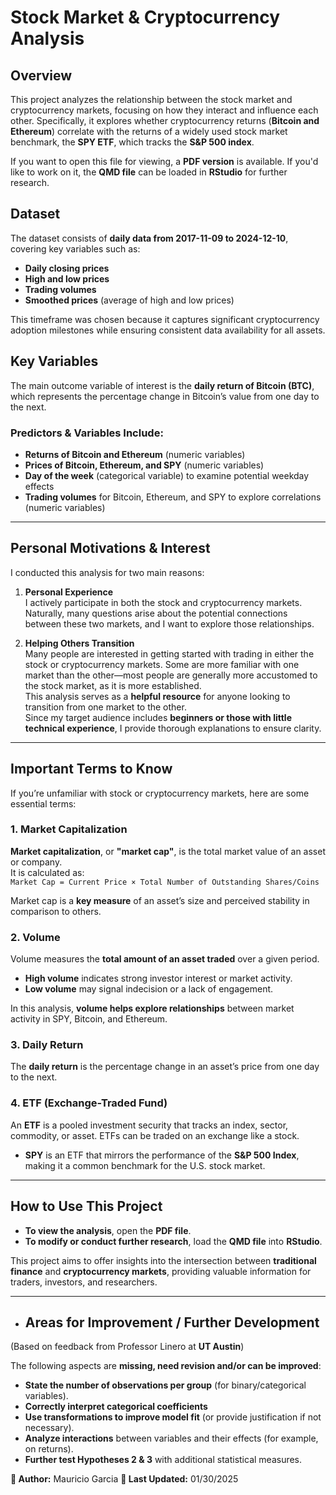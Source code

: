 # Stock Market & Cryptocurrency Analysis

## Overview  
This project analyzes the relationship between the stock market and cryptocurrency markets, focusing on how they interact and influence each other. Specifically, it explores whether cryptocurrency returns (**Bitcoin and Ethereum**) correlate with the returns of a widely used stock market benchmark, the **SPY ETF**, which tracks the **S&P 500 index**.

If you want to open this file for viewing, a **PDF version** is available. If you'd like to work on it, the **QMD file** can be loaded in **RStudio** for further research.

## Dataset  
The dataset consists of **daily data from 2017-11-09 to 2024-12-10**, covering key variables such as:
- **Daily closing prices**
- **High and low prices**
- **Trading volumes**
- **Smoothed prices** (average of high and low prices)

This timeframe was chosen because it captures significant cryptocurrency adoption milestones while ensuring consistent data availability for all assets.

## Key Variables  
The main outcome variable of interest is the **daily return of Bitcoin (BTC)**, which represents the percentage change in Bitcoin’s value from one day to the next.  

### Predictors & Variables Include:
- **Returns of Bitcoin and Ethereum** (numeric variables)
- **Prices of Bitcoin, Ethereum, and SPY** (numeric variables)
- **Day of the week** (categorical variable) to examine potential weekday effects
- **Trading volumes** for Bitcoin, Ethereum, and SPY to explore correlations (numeric variables)

---

## Personal Motivations & Interest  
I conducted this analysis for two main reasons:

1. **Personal Experience**  
   I actively participate in both the stock and cryptocurrency markets. Naturally, many questions arise about the potential connections between these two markets, and I want to explore those relationships.

2. **Helping Others Transition**  
   Many people are interested in getting started with trading in either the stock or cryptocurrency markets. Some are more familiar with one market than the other—most people are generally more accustomed to the stock market, as it is more established.  
   This analysis serves as a **helpful resource** for anyone looking to transition from one market to the other.  
   Since my target audience includes **beginners or those with little technical experience**, I provide thorough explanations to ensure clarity.

---

## Important Terms to Know  
If you’re unfamiliar with stock or cryptocurrency markets, here are some essential terms:

### 1. Market Capitalization  
**Market capitalization**, or **"market cap"**, is the total market value of an asset or company.  
It is calculated as:  
`Market Cap = Current Price × Total Number of Outstanding Shares/Coins`

Market cap is a **key measure** of an asset’s size and perceived stability in comparison to others.

### 2. Volume  
Volume measures the **total amount of an asset traded** over a given period.  
- **High volume** indicates strong investor interest or market activity.  
- **Low volume** may signal indecision or a lack of engagement.  

In this analysis, **volume helps explore relationships** between market activity in SPY, Bitcoin, and Ethereum.

### 3. Daily Return  
The **daily return** is the percentage change in an asset’s price from one day to the next.

### 4. ETF (Exchange-Traded Fund)  
An **ETF** is a pooled investment security that tracks an index, sector, commodity, or asset. ETFs can be traded on an exchange like a stock.  

- **SPY** is an ETF that mirrors the performance of the **S&P 500 Index**, making it a common benchmark for the U.S. stock market.

---

## How to Use This Project  
- **To view the analysis**, open the **PDF file**.  
- **To modify or conduct further research**, load the **QMD file** into **RStudio**.  

This project aims to offer insights into the intersection between **traditional finance** and **cryptocurrency markets**, providing valuable information for traders, investors, and researchers.

---

- ## Areas for Improvement / Further Development  
(Based on feedback from Professor Linero at **UT Austin**)

The following aspects are **missing, need revision and/or can be improved**:

- **State the number of observations per group** (for binary/categorical variables).
- **Correctly interpret categorical coefficients**
- **Use transformations to improve model fit** (or provide justification if not necessary).
- **Analyze interactions** between variables and their effects (for example, on returns).
- **Further test Hypotheses 2 & 3** with additional statistical measures.

**📌 Author:** Mauricio Garcia 
**📅 Last Updated:** 01/30/2025 
